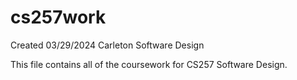 # cs257work

Created 03/29/2024
Carleton Software Design

This file contains all of the coursework for CS257 Software Design.
